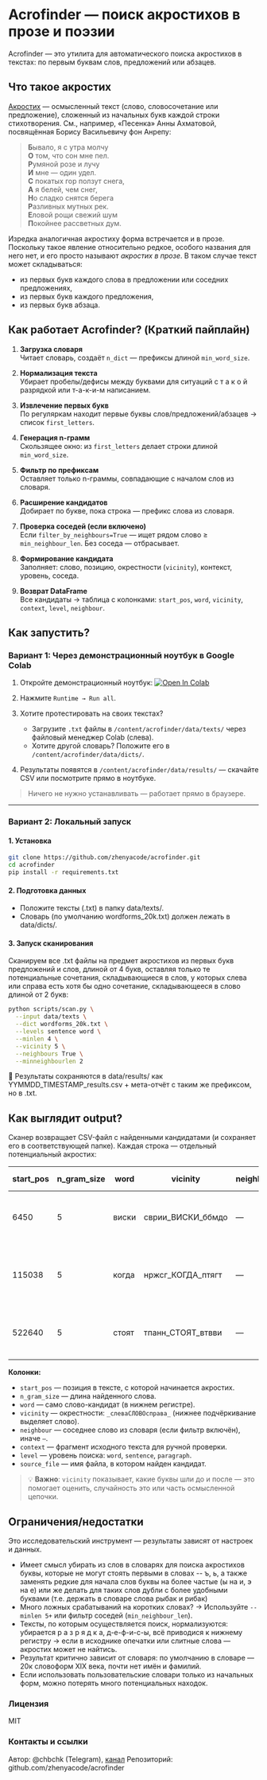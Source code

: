 # Acrofinder — поиск акростихов в прозе и поэзии

Acrofinder — это утилита для автоматического поиска акростихов в текстах: по первым буквам слов, предложений или абзацев.

## Что такое акростих

[Акростих](https://ru.wikipedia.org/wiki/Акростих) — осмысленный текст (слово, словосочетание или предложение), сложенный из начальных букв каждой строки стихотворения. См., например, «Песенка» Анны Ахматовой, посвящённая Борису Васильевичу фон Анрепу:

> **Б**ывало, я с утра молчу<br>
> **О** том, что сон мне пел.<br>
> **Р**умяной розе и лучу<br>
> **И** мне — один удел.<br>
> **С** покатых гор ползут снега,<br>
> **А** я белей, чем снег,<br>
> **Н**о сладко снятся берега<br>
> **Р**азливных мутных рек.<br>
> **Е**ловой рощи свежий шум<br>
> **П**окойнее рассветных дум.<br>

Изредка аналогичная акростиху форма встречается и в прозе. Поскольку такое явление относительно редкое, особого названия для него нет, и его просто называют *акростих в прозе*. В таком случае текст может складываться:
  - из первых букв каждого слова в предложении или соседних предложениях,
  - из первых букв каждого предложения,
  - из первых букв абзаца.



## Как работает Acrofinder? (Краткий пайплайн)

1. **Загрузка словаря**  
   Читает словарь, создаёт `n_dict` — префиксы длиной `min_word_size`.

2. **Нормализация текста**  
   Убирает пробелы/дефисы между буквами для ситуаций с т а к о й разрядкой или т-а-к-и-м написанием.

3. **Извлечение первых букв**  
   По регуляркам находит первые буквы слов/предложений/абзацев → список `first_letters`.

4. **Генерация n-грамм**  
   Скользящее окно: из `first_letters` делает строки длиной `min_word_size`.

5. **Фильтр по префиксам**  
   Оставляет только n-граммы, совпадающие с началом слов из словаря.

6. **Расширение кандидатов**  
   Добирает по букве, пока строка — префикс слова из словаря.

7. **Проверка соседей (если включено)**  
   Если `filter_by_neighbours=True` — ищет рядом слово ≥ `min_neighbour_len`. Без соседа — отбрасывает.

8. **Формирование кандидата**  
   Заполняет: слово, позицию, окрестности (`vicinity`), контекст, уровень, соседа.

9. **Возврат DataFrame**  
   Все кандидаты → таблица с колонками: `start_pos`, `word`, `vicinity`, `context`, `level`, `neighbour`.



## Как запустить?

### Вариант 1: Через демонстрационный ноутбук в Google Colab

1. Откройте демонстрационный ноутбук:  [![Open In Colab](https://colab.research.google.com/assets/colab-badge.svg)](https://colab.research.google.com/github/zhenyacode/acrofinder/blob/main/notebooks/demo_acrofinder.ipynb)

2. Нажмите `Runtime → Run all`.

3. Хотите протестировать на своих текстах?
   - Загрузите `.txt` файлы в `/content/acrofinder/data/texts/` через файловый менеджер Colab (слева).
   - Хотите другой словарь? Положите его в `/content/acrofinder/data/dicts/`.

4. Результаты появятся в `/content/acrofinder/data/results/` — скачайте CSV или посмотрите прямо в ноутбуке.

> Ничего не нужно устанавливать — работает прямо в браузере.

---

### Вариант 2: Локальный запуск

#### 1. Установка

```bash
git clone https://github.com/zhenyacode/acrofinder.git
cd acrofinder
pip install -r requirements.txt
```

#### 2. Подготовка данных

- Положите тексты (.txt) в папку data/texts/.
- Словарь (по умолчанию wordforms_20k.txt) должен лежать в data/dicts/.


#### 3. Запуск сканирования
Сканируем все .txt файлы на предмет акростихов из первых букв предложений и слов, длиной от 4 букв, оставляя только те потенциальные сочетания, складывающиеся в слов, у которых слева или справа есть хотя бы одно сочетание, складывающееся в слово длиной от 2 букв:
```bash
python scripts/scan.py \
  --input data/texts \
  --dict wordforms_20k.txt \
  --levels sentence word \
  --minlen 4 \
  --vicinity 5 \
  --neighbours True \
  --minneighbourlen 2
```

📁 Результаты сохраняются в data/results/ как YYMMDD_TIMESTAMP_results.csv + мета-отчёт с таким же префиксом, но в .txt. 

## Как выглядит output?

Сканер возвращает CSV-файл с найденными кандидатами (и сохраняет его в соответствующей папке). Каждая строка — отдельный потенциальный акростих:

| start_pos | n_gram_size | word  | vicinity        | neighbour | context (фрагмент)                                                                 | level    | source_file                     |
|-----------|-------------|-------|-----------------|-----------|------------------------------------------------------------------------------------|----------|---------------------------------|
| 6450      | 5           | виски | сврии_ВИСКИ_ббмдо | —         | *«вод; и сделалась кровь»... Итак, был белый,*                                     | word     | b1.txt |
| 115038    | 5           | когда | нржсг_КОГДА_птягт | —         | *«Кругло объяснил, господин доктор? а? "Попы-то", »*                               | word     | b1.txt |
| 522640    | 5           | стоят | тпанн_СТОЯТ_втвви | —         | *«— Слушаю, мессир, — сказал кот...»*                                              | sentence | b1.txt |

**Колонки:**
- `start_pos` — позиция в тексте, с которой начинается акростих.
- `n_gram_size` — длина найденного слова.
- `word` — само слово-кандидат (в нижнем регистре).
- `vicinity` — окрестности: `_слеваСЛОВОсправа_` (нижнее подчёркивание выделяет слово).
- `neighbour` — соседнее слово из словаря (если фильтр включён), иначе `—`.
- `context` — фрагмент исходного текста для ручной проверки.
- `level` — уровень поиска: `word`, `sentence`, `paragraph`.
- `source_file` — имя файла, в котором найден кандидат.

> 💡 **Важно**: `vicinity` показывает, какие буквы шли до и после — это помогает оценить, случайность это или часть осмысленной цепочки.


## Ограничения/недостатки
Это исследовательский инструмент — результаты зависят от настроек и данных.

- Имеет смысл убирать из слов в словарях для поиска акростихов буквы, которые не могут стоять первыми в словах -- ъ, ь, а также заменять редкие для начала слов буквы на более частые (ы на и, э на е) или же делать для таких слов дубли с более удобными буквами (т.е. держать в словаре слова рыбак и рибак)
- Много ложных срабатываний на коротких словах? → Используйте `--minlen 5+` или фильтр соседей (`min_neighbour_len`).
- Тексты, по которым осуществляется поиск, нормализуются: убирается р а з р я д к а, д-е-ф-и-с-ы, всё приводися к нижнему регистру → если в исходнике опечатки или слитные слова — акростих может не найтись.
- Результат критично зависит от словаря: по умолчанию в словаре — 20к словоформ XIX века, почти нет имён и фамилий. 
- Если использовать пользовательские словари только из начальных форм, можно потерять много потенциальных находок.



### Лицензия

MIT

### Контакты и ссылки

Автор: @chbchk (Telegram), [канал](https://t.me/chwzh)
Репозиторий: github.com/zhenyacode/acrofinder
